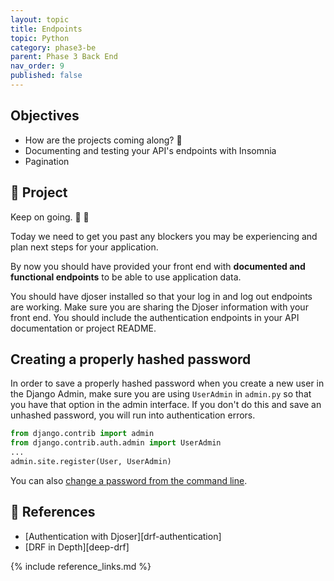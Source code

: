 ```yaml
---
layout: topic
title: Endpoints
topic: Python
category: phase3-be
parent: Phase 3 Back End
nav_order: 9
published: false
---
```


## Objectives

- How are the projects coming along? 👀
- Documenting and testing your API's endpoints with Insomnia
- Pagination

## 🎯 Project

Keep on going. 💪 🚀

Today we need to get you past any blockers you may be experiencing and plan next steps for your application.

By now you should have provided your front end with **documented and functional endpoints** to be able to use application data.

You should have djoser installed so that your log in and log out endpoints are working. Make sure you are sharing the Djoser information with your front end. You should include the authentication endpoints in your API documentation or project README.

## Creating a properly hashed password

In order to save a properly hashed password when you create a new user in the Django Admin, make sure you are using `UserAdmin` in `admin.py` so that you have that option in the admin interface. If you don't do this and save an unhashed password, you will run into authentication errors.

```py
from django.contrib import admin
from django.contrib.auth.admin import UserAdmin
...
admin.site.register(User, UserAdmin)
```

You can also [change a password from the command line](https://docs.djangoproject.com/en/4.0/topics/auth/default/#changing-passwords).

## 🔖 References

- [Authentication with Djoser][drf-authentication]
- [DRF in Depth][deep-drf]

{% include reference_links.md %}
